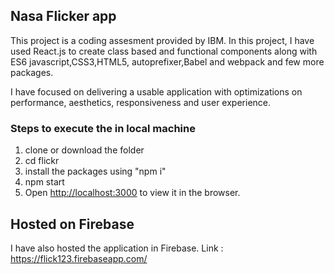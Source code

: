 
## Nasa Flicker app 
This project is a coding assesment provided by IBM.
In this project, I have used React.js to create class based and functional components along with ES6 javascript,CSS3,HTML5, autoprefixer,Babel and webpack and few more packages.

I have focused on delivering a usable application with optimizations on performance, aesthetics, responsiveness and user experience.

### Steps to execute the  in local machine
1. clone or download the folder
2. cd flickr
3. install the packages using "npm i"
4. npm start
5. Open [http://localhost:3000](http://localhost:3000) to view it in the browser.

## Hosted on Firebase
I have also hosted the application in Firebase.
Link : https://flick123.firebaseapp.com/

